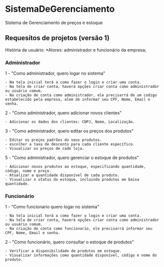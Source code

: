 # SistemaDeGerenciamento
Sistema de Gerenciamento de preços e estoque

## Requesitos de projetos (versão 1)
História de usuário:
*Atores: administrador e funcionário da empresa;

### Administrador
1 - "Como administrador, quero logar no sistema"

    - Na tela inicial terá a como fazer o login e criar uma conta.
    - Na tela de criar conta, haverá opções criar conta como administrador ou usuário comum.
    - Na criação de conta como administrador, ele precisarrá de um codigo estabelecido pela empresa, alem de informar seu CPF, Nome, Email e senha.

2 - "Como administrador, quero adicionar novos clientes"

    - Adicionar os dados dos clientes: CNPJ, Nome, Localização.

3 - "Como administrador, quero editar os preços dos produtos"

    - Editar os preços padrões do seus produtos.
    - escolher a taxa de desconto para cada cliente específico.
    - Visualizar os preços de cade loja.
    
5 - "Como administrador, quero gerenciar o estoque de produtos"

    - Adicionar novos produtos ao estoque, especificando quantidade, código, nome e preço.
    - Atualizar a quantidade disponível de cada produto.
    - Visualizar o status do estoque, incluindo produtos em baixa quantidade.


### Funcionário

1 - "Como funcionario quero logar no sistema"

    - Na tela inicial terá a como fazer o login e criar uma conta.
    - Na tela de criar conta, haverá opções criar conta como administrador ou usuário comum.
    - Na criação de conta como funcionario, ele precisarrá informar seu CPF, Nome, Email e senha.

2 - "Como funcionário, quero consultar o estoque de produtos"

    - Verificar a disponibilidade de produtos em estoque.
    - Visualizar informações como quantidade disponível, código e nome do produto.
